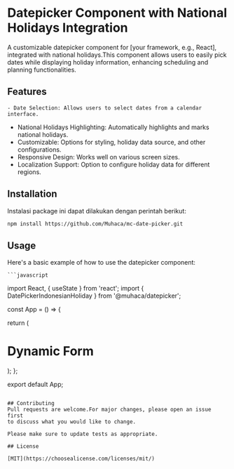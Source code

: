 # Datepicker Component with National Holidays Integration

A customizable datepicker component for [your framework, e.g., React], integrated with national holidays.This component allows users to easily pick dates while displaying holiday information, enhancing scheduling and planning functionalities.

## Features
    - Date Selection: Allows users to select dates from a calendar interface.
- National Holidays Highlighting: Automatically highlights and marks national holidays.
- Customizable: Options for styling, holiday data source, and other configurations.
- Responsive Design: Works well on various screen sizes.
- Localization Support: Option to configure holiday data for different regions.


## Installation
Instalasi package ini dapat dilakukan dengan perintah berikut:

```bash
npm install https://github.com/Muhaca/mc-date-picker.git
```

## Usage
Here's a basic example of how to use the datepicker component:

    ```javascript
import React, { useState } from 'react';
import { DatePickerIndonesianHoliday } from '@muhaca/datepicker';

const App = () => {

  return (
    <div>
      <h1>Dynamic Form</h1>
      <DatePickerIndonesianHoliday />
    </div>
  );
};

export default App;
```

## Contributing
Pull requests are welcome.For major changes, please open an issue first
to discuss what you would like to change.

Please make sure to update tests as appropriate.

## License

[MIT](https://choosealicense.com/licenses/mit/)